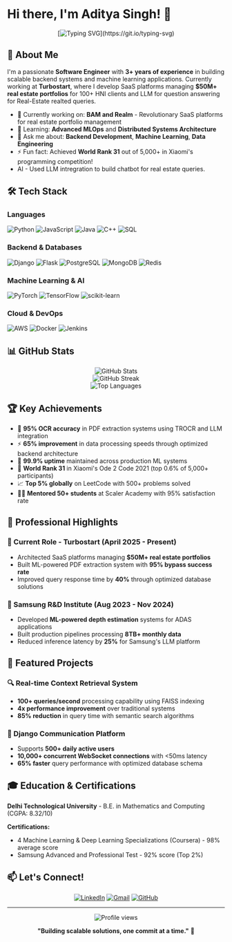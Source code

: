 # Hi there, I'm Aditya Singh! 👋

<div align="center">
  
[![Typing SVG](https://readme-typing-svg.herokuapp.com?font=Fira+Code&pause=1000&color=2E9FD8&center=true&vCenter=true&width=435&lines=Software+Engineer+%7C+ML+Enthusiast;Backend+Systems+Architect;3%2B+Years+of+Experience;Always+Learning+Something+New!)](https://git.io/typing-svg)

</div>

## 🚀 About Me

I'm a passionate **Software Engineer** with **3+ years of experience** in building scalable backend systems and machine learning applications. Currently working at **Turbostart**, where I develop SaaS platforms managing **$50M+ real estate portfolios** for 100+ HNI clients and LLM for question answering for Real-Estate realted queries.

- 🔭 Currently working on: **BAM and Realm** - Revolutionary SaaS platforms for real estate portfolio management
- 🌱 Learning: **Advanced MLOps** and **Distributed Systems Architecture**
- 💬 Ask me about: **Backend Development**, **Machine Learning**, **Data Engineering**
- ⚡ Fun fact: Achieved **World Rank 31** out of 5,000+ in Xiaomi's programming competition!
- AI - Used LLM intregration to build chatbot for real estate queries.

## 🛠️ Tech Stack

### Languages
![Python](https://img.shields.io/badge/Python-3776AB?style=for-the-badge&logo=python&logoColor=white)
![JavaScript](https://img.shields.io/badge/JavaScript-F7DF1E?style=for-the-badge&logo=javascript&logoColor=black)
![Java](https://img.shields.io/badge/Java-ED8B00?style=for-the-badge&logo=java&logoColor=white)
![C++](https://img.shields.io/badge/C%2B%2B-00599C?style=for-the-badge&logo=c%2B%2B&logoColor=white)
![SQL](https://img.shields.io/badge/SQL-336791?style=for-the-badge&logo=postgresql&logoColor=white)

### Backend & Databases
![Django](https://img.shields.io/badge/Django-092E20?style=for-the-badge&logo=django&logoColor=white)
![Flask](https://img.shields.io/badge/Flask-000000?style=for-the-badge&logo=flask&logoColor=white)
![PostgreSQL](https://img.shields.io/badge/PostgreSQL-316192?style=for-the-badge&logo=postgresql&logoColor=white)
![MongoDB](https://img.shields.io/badge/MongoDB-4EA94B?style=for-the-badge&logo=mongodb&logoColor=white)
![Redis](https://img.shields.io/badge/Redis-DC382D?style=for-the-badge&logo=redis&logoColor=white)

### Machine Learning & AI
![PyTorch](https://img.shields.io/badge/PyTorch-EE4C2C?style=for-the-badge&logo=pytorch&logoColor=white)
![TensorFlow](https://img.shields.io/badge/TensorFlow-FF6F00?style=for-the-badge&logo=tensorflow&logoColor=white)
![scikit-learn](https://img.shields.io/badge/scikit--learn-F7931E?style=for-the-badge&logo=scikit-learn&logoColor=white)

### Cloud & DevOps
![AWS](https://img.shields.io/badge/AWS-232F3E?style=for-the-badge&logo=amazon-aws&logoColor=white)
![Docker](https://img.shields.io/badge/Docker-2496ED?style=for-the-badge&logo=docker&logoColor=white)
![Jenkins](https://img.shields.io/badge/Jenkins-D24939?style=for-the-badge&logo=jenkins&logoColor=white)

## 📊 GitHub Stats

<div align="center">
  <img src="https://github-readme-stats.vercel.app/api?username=aditya-singh0&show_icons=true&theme=radical&hide_border=true&count_private=true" alt="GitHub Stats" />
</div>

<div align="center">
  <img src="https://github-readme-streak-stats.herokuapp.com/?user=aditya-singh0&theme=radical&hide_border=true" alt="GitHub Streak" />
</div>

<div align="center">
  <img src="https://github-readme-stats.vercel.app/api/top-langs/?username=aditya-singh0&layout=compact&theme=radical&hide_border=true" alt="Top Languages" />
</div>

## 🏆 Key Achievements

- 🎯 **95% OCR accuracy** in PDF extraction systems using TROCR and LLM integration
- ⚡ **65% improvement** in data processing speeds through optimized backend architecture
- 🚀 **99.9% uptime** maintained across production ML systems
- 🏅 **World Rank 31** in Xiaomi's Ode 2 Code 2021 (top 0.6% of 5,000+ participants)
- 📈 **Top 5% globally** on LeetCode with 500+ problems solved
- 👨‍🏫 **Mentored 50+ students** at Scaler Academy with 95% satisfaction rate

## 💼 Professional Highlights

### 🏢 Current Role - Turbostart (April 2025 - Present)
- Architected SaaS platforms managing **$50M+ real estate portfolios**
- Built ML-powered PDF extraction system with **95% bypass success rate**
- Improved query response time by **40%** through optimized database solutions

### 🔬 Samsung R&D Institute (Aug 2023 - Nov 2024)
- Developed **ML-powered depth estimation** systems for ADAS applications
- Built production pipelines processing **8TB+ monthly data**
- Reduced inference latency by **25%** for Samsung's LLM platform

## 🌟 Featured Projects

### 🔍 Real-time Context Retrieval System
- **100+ queries/second** processing capability using FAISS indexing
- **4x performance improvement** over traditional systems
- **85% reduction** in query time with semantic search algorithms

### 💬 Django Communication Platform
- Supports **500+ daily active users**
- **10,000+ concurrent WebSocket connections** with <50ms latency
- **65% faster** query performance with optimized database schema

## 🎓 Education & Certifications

**Delhi Technological University** - B.E. in Mathematics and Computing (CGPA: 8.32/10)

**Certifications:**
- 4 Machine Learning & Deep Learning Specializations (Coursera) - 98% average score
- Samsung Advanced and Professional Test - 92% score (Top 2%)

## 📫 Let's Connect!

<div align="center">

[![LinkedIn](https://img.shields.io/badge/LinkedIn-0077B5?style=for-the-badge&logo=linkedin&logoColor=white)](https://linkedin.com/in/aditya-singh-21092000)
[![Gmail](https://img.shields.io/badge/Gmail-D14836?style=for-the-badge&logo=gmail&logoColor=white)](mailto:adityasinghw84it@gmail.com)
[![GitHub](https://img.shields.io/badge/GitHub-100000?style=for-the-badge&logo=github&logoColor=white)](https://github.com/aditya-singh0)

</div>

---

<div align="center">
  <img src="https://komarev.com/ghpvc/?username=aditya-singh0&color=brightgreen&style=flat-square&label=Profile+Views" alt="Profile views" />
</div>

<div align="center">
  
**"Building scalable solutions, one commit at a time."** 🚀

</div>

